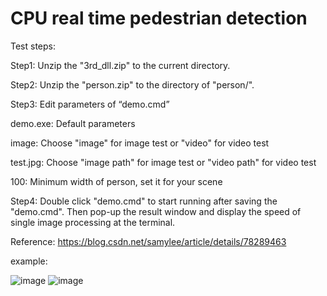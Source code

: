 # CPU real time pedestrian detection
 
Test steps:

Step1: Unzip the "3rd_dll.zip" to the current directory.

Step2: Unzip the "person.zip" to the directory of "person/".

Step3: Edit parameters of “demo.cmd”

demo.exe: Default parameters

image: Choose "image" for image test or "video" for video test

test.jpg: Choose "image path" for image test or "video path" for video test

100: Minimum width of person, set it for your scene

Step4: Double click "demo.cmd" to start running after saving the "demo.cmd". Then pop-up the result window and display the speed of single image processing at the terminal.

 
Reference: https://blog.csdn.net/samylee/article/details/78289463

example:

![image](https://github.com/samylee/mtcnn_person/blob/master/1.jpg)                     ![image](https://github.com/samylee/mtcnn_person/blob/master/2.jpg)
